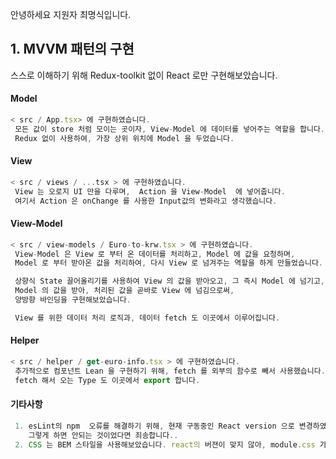 안녕하세요 지원자 최명식입니다.

## 1. MVVM 패턴의 구현

스스로 이해하기 위해 Redux-toolkit 없이 React 로만 구현해보았습니다.

#### Model

```js
< src / App.tsx> 에 구현하였습니다.
 모든 값이 store 처럼 모이는 곳이자, View-Model 에 데이터를 넣어주는 역할을 합니다.
 Redux 없이 사용하여, 가장 상위 위치에 Model 을 두었습니다.
```

#### View

```js
< src / views / ...tsx > 에 구현하였습니다.
 View 는 오로지 UI 만을 다루며,  Action 을 View-Model  에 넣어줍니다.
 여기서 Action 은 onChange 를 사용한 Input값의 변화라고 생각했습니다.
```

#### View-Model

```js
< src / view-models / Euro-to-krw.tsx > 에 구현하였습니다.
 View-Model 은 View 로 부터 온 데이터를 처리하고, Model 에 값을 요청하며,
 Model 로 부터 받아온 값을 처리하여, 다시 View 로 넘겨주는 역할을 하게 만들었습니다.

 상향식 State 끌어올리기를 사용하여 View 의 값을 받아오고, 그 즉시 Model 에 넘기고,
 Model 의 값을 받아, 처리된 값을 곧바로 View 에 넘김으로써,
 양방향 바인딩을 구현해보았습니다.

 View 를 위한 데이터 처리 로직과, 데이터 fetch 도 이곳에서 이루어집니다.
```

#### Helper

```js
< src / helper / get-euro-info.tsx > 에 구현하였습니다.
 추가적으로 컴포넌트 Lean 을 구현하기 위해, fetch 를 외부의 함수로 빼서 사용했습니다.
 fetch 해서 오는 Type 도 이곳에서 export 합니다.
```

#### 기타사항

```js
 1. esLint의 npm  오류를 해결하기 위해, 현재 구동중인 React version 으로 변경하였습니다.
    그렇게 하면 안되는 것이었다면 죄송합니다..
 2. CSS 는 BEM 스타일을 사용해보았습니다. react의 버젼이 맞지 않아, module.css 가 아닌 일반 css로 스타일링을 구현하였습니다.
```
